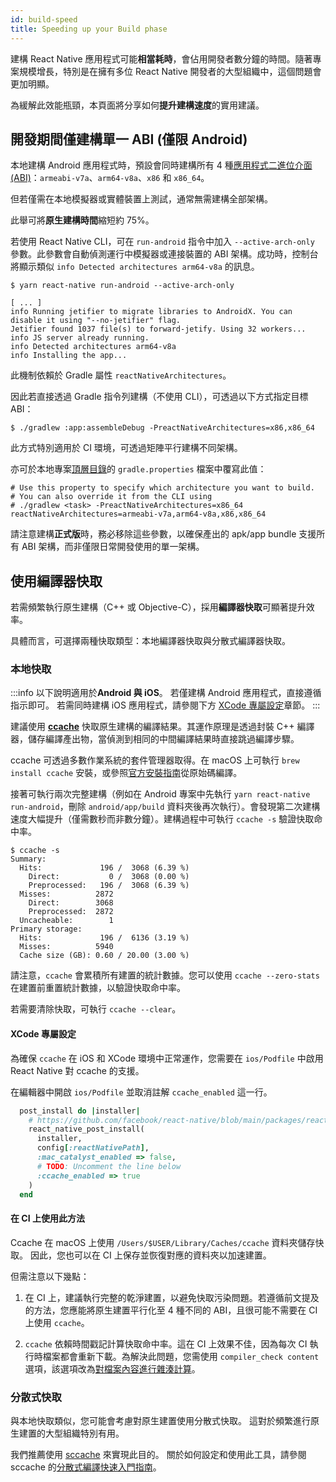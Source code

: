 ```yaml
---
id: build-speed
title: Speeding up your Build phase
---
```


建構 React Native 應用程式可能**相當耗時**，會佔用開發者數分鐘的時間。隨著專案規模增長，特別是在擁有多位 React Native 開發者的大型組織中，這個問題會更加明顯。

為緩解此效能瓶頸，本頁面將分享如何**提升建構速度**的實用建議。

## 開發期間僅建構單一 ABI (僅限 Android)

本地建構 Android 應用程式時，預設會同時建構所有 4 種[應用程式二進位介面 (ABI)](https://developer.android.com/ndk/guides/abis)：`armeabi-v7a`、`arm64-v8a`、`x86` 和 `x86_64`。

但若僅需在本地模擬器或實體裝置上測試，通常無需建構全部架構。

此舉可將**原生建構時間**縮短約 75%。

若使用 React Native CLI，可在 `run-android` 指令中加入 `--active-arch-only` 參數。此參數會自動偵測運行中模擬器或連接裝置的 ABI 架構。成功時，控制台將顯示類似 `info Detected architectures arm64-v8a` 的訊息。

```
$ yarn react-native run-android --active-arch-only

[ ... ]
info Running jetifier to migrate libraries to AndroidX. You can disable it using "--no-jetifier" flag.
Jetifier found 1037 file(s) to forward-jetify. Using 32 workers...
info JS server already running.
info Detected architectures arm64-v8a
info Installing the app...
```

此機制依賴於 Gradle 屬性 `reactNativeArchitectures`。

因此若直接透過 Gradle 指令列建構（不使用 CLI），可透過以下方式指定目標 ABI：

```
$ ./gradlew :app:assembleDebug -PreactNativeArchitectures=x86,x86_64
```

此方式特別適用於 CI 環境，可透過矩陣平行建構不同架構。

亦可於本地專案[頂層目錄](https://github.com/facebook/react-native/blob/19cf70266eb8ca151aa0cc46ac4c09cb987b2ceb/template/android/gradle.properties#L30-L33)的 `gradle.properties` 檔案中覆寫此值：

```
# Use this property to specify which architecture you want to build.
# You can also override it from the CLI using
# ./gradlew <task> -PreactNativeArchitectures=x86_64
reactNativeArchitectures=armeabi-v7a,arm64-v8a,x86,x86_64
```

請注意建構**正式版**時，務必移除這些參數，以確保產出的 apk/app bundle 支援所有 ABI 架構，而非僅限日常開發使用的單一架構。

## 使用編譯器快取

若需頻繁執行原生建構（C++ 或 Objective-C），採用**編譯器快取**可顯著提升效率。

具體而言，可選擇兩種快取類型：本地編譯器快取與分散式編譯器快取。

### 本地快取

:::info
以下說明適用於**Android 與 iOS**。
若僅建構 Android 應用程式，直接遵循指示即可。
若需同時建構 iOS 應用程式，請參閱下方 [XCode 專屬設定](#xcode-specific-setup)章節。
:::

建議使用 [**ccache**](https://ccache.dev/) 快取原生建構的編譯結果。其運作原理是透過封裝 C++ 編譯器，儲存編譯產出物，當偵測到相同的中間編譯結果時直接跳過編譯步驟。

ccache 可透過多數作業系統的套件管理器取得。在 macOS 上可執行 `brew install ccache` 安裝，或參照[官方安裝指南](https://github.com/ccache/ccache/blob/master/doc/INSTALL.md)從原始碼編譯。

接著可執行兩次完整建構（例如在 Android 專案中先執行 `yarn react-native run-android`，刪除 `android/app/build` 資料夾後再次執行）。會發現第二次建構速度大幅提升（僅需數秒而非數分鐘）。建構過程中可執行 `ccache -s` 驗證快取命中率。

```
$ ccache -s
Summary:
  Hits:             196 /  3068 (6.39 %)
    Direct:           0 /  3068 (0.00 %)
    Preprocessed:   196 /  3068 (6.39 %)
  Misses:          2872
    Direct:        3068
    Preprocessed:  2872
  Uncacheable:        1
Primary storage:
  Hits:             196 /  6136 (3.19 %)
  Misses:          5940
  Cache size (GB): 0.60 / 20.00 (3.00 %)
```

請注意，`ccache` 會累積所有建置的統計數據。您可以使用 `ccache --zero-stats` 在建置前重置統計數據，以驗證快取命中率。

若需要清除快取，可執行 `ccache --clear`。

#### XCode 專屬設定

為確保 `ccache` 在 iOS 和 XCode 環境中正常運作，您需要在 `ios/Podfile` 中啟用 React Native 對 ccache 的支援。

在編輯器中開啟 `ios/Podfile` 並取消註解 `ccache_enabled` 這一行。

```ruby
  post_install do |installer|
    # https://github.com/facebook/react-native/blob/main/packages/react-native/scripts/react_native_pods.rb#L197-L202
    react_native_post_install(
      installer,
      config[:reactNativePath],
      :mac_catalyst_enabled => false,
      # TODO: Uncomment the line below
      :ccache_enabled => true
    )
  end
```

#### 在 CI 上使用此方法

Ccache 在 macOS 上使用 `/Users/$USER/Library/Caches/ccache` 資料夾儲存快取。
因此，您也可以在 CI 上保存並恢復對應的資料夾以加速建置。

但需注意以下幾點：

1. 在 CI 上，建議執行完整的乾淨建置，以避免快取污染問題。若遵循前文提及的方法，您應能將原生建置平行化至 4 種不同的 ABI，且很可能不需要在 CI 上使用 `ccache`。

2. `ccache` 依賴時間戳記計算快取命中率。這在 CI 上效果不佳，因為每次 CI 執行時檔案都會重新下載。為解決此問題，您需使用 `compiler_check content` 選項，該選項改為[對檔案內容進行雜湊計算](https://ccache.dev/manual/4.3.html)。

### 分散式快取

與本地快取類似，您可能會考慮對原生建置使用分散式快取。
這對於頻繁進行原生建置的大型組織特別有用。

我們推薦使用 [sccache](https://github.com/mozilla/sccache) 來實現此目的。
關於如何設定和使用此工具，請參閱 sccache 的[分散式編譯快速入門指南](https://github.com/mozilla/sccache/blob/main/docs/DistributedQuickstart.md)。